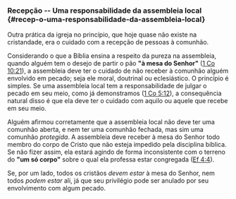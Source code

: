### Recepção -- Uma responsabilidade da assembleia local {#recep-o-uma-responsabilidade-da-assembleia-local}

Outra prática da igreja no princípio, que hoje quase não existe na cristandade, era o cuidado com a recepção de pessoas à comunhão.

Considerando o que a Bíblia ensina a respeito da pureza na assembleia, quando alguém tem o desejo de partir o pão **&quot;à mesa do Senhor&quot;** ([1 Co 10:21](http://bibliaonline.com.br/acf/1co/10/21)), a assembleia deve ter o cuidado de não receber à comunhão alguém envolvido em pecado; seja ele moral, doutrinal ou eclesiástico. O princípio é simples. Se uma assembleia local tem a responsabilidade de julgar o pecado em seu meio, como já demonstramos ([1 Co 5:12](http://bibliaonline.com.br/acf/1co/5/12)), a consequência natural disso é que ela deve ter o cuidado com aquilo ou aquele que recebe em seu meio.

Alguém afirmou corretamente que a assembleia local não deve ter uma comunhão aberta, e nem ter uma comunhão fechada, mas sim uma comunhão _protegida_. A assembleia deve receber à mesa do Senhor todo membro do corpo de Cristo que não esteja impedido pela disciplina bíblica. Se não fizer assim, ela estará agindo de forma inconsistente com o terreno do **&quot;um só corpo&quot;** sobre o qual ela professa estar congregada ([Ef 4:4](http://bibliaonline.com.br/acf/ef/4/4)).

Se, por um lado, todos os cristãos _devem estar_ à mesa do Senhor, nem todos _podem estar_ ali, já que seu privilégio pode ser anulado por seu envolvimento com algum pecado.